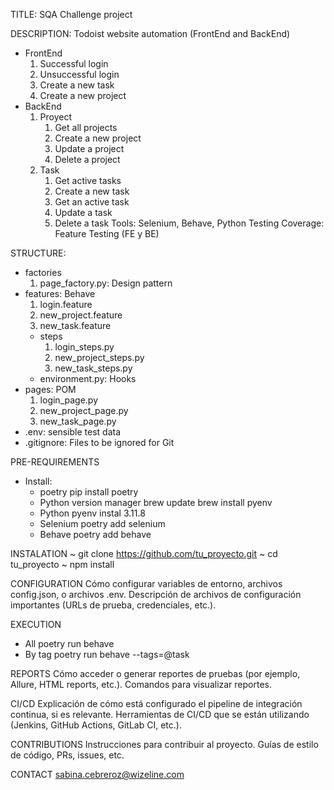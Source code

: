 TITLE: SQA Challenge project


DESCRIPTION: Todoist website automation (FrontEnd and BackEnd)
- FrontEnd
    1. Successful login
    2. Unsuccessful login
    3. Create a new task
    4. Create a new project
- BackEnd
    1. Proyect
        1. Get all projects
        2. Create a new project
        3. Update a project
        4. Delete a project
    2. Task
        1. Get active tasks
        2. Create a new task
        3. Get an active task
        4. Update a task
        5. Delete a task
Tools: Selenium, Behave, Python
Testing Coverage: Feature Testing (FE y BE)


STRUCTURE:
- factories
    1. page_factory.py: Design pattern
- features: Behave
    1. login.feature
    2. new_project.feature
    3. new_task.feature
    - steps
        1. login_steps.py
        2. new_project_steps.py
        3. new_task_steps.py
    - environment.py: Hooks
- pages: POM
    1. login_page.py
    2. new_project_page.py
    3. new_task_page.py
- .env: sensible test data
- .gitignore: Files to be ignored for Git


PRE-REQUIREMENTS
- Install:
    - poetry
        pip install poetry
    - Python version manager
        brew update
        brew install pyenv
    - Python
        pyenv instal 3.11.8
    - Selenium
        poetry add selenium
    - Behave
        poetry add behave


INSTALATION
~ git clone https://github.com/tu_proyecto.git
~ cd tu_proyecto
~ npm install


CONFIGURATION
Cómo configurar variables de entorno, archivos config.json, o archivos .env.
Descripción de archivos de configuración importantes (URLs de prueba, credenciales, etc.).


EXECUTION
- All
    poetry run behave
- By tag
    poetry run behave --tags=@task


REPORTS
Cómo acceder o generar reportes de pruebas (por ejemplo, Allure, HTML reports, etc.).
Comandos para visualizar reportes.


CI/CD
Explicación de cómo está configurado el pipeline de integración continua, si es relevante.
Herramientas de CI/CD que se están utilizando (Jenkins, GitHub Actions, GitLab CI, etc.).


CONTRIBUTIONS
Instrucciones para contribuir al proyecto.
Guías de estilo de código, PRs, issues, etc.


CONTACT
sabina.cebreroz@wizeline.com
